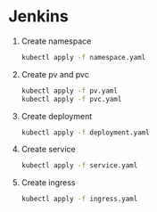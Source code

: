 # Jenkins

1. Create namespace

    ```bash
    kubectl apply -f namespace.yaml
    ```

2. Create pv and pvc

    ```bash
    kubectl apply -f pv.yaml
    kubectl apply -f pvc.yaml
    ```

3. Create deployment

    ```bash
    kubectl apply -f deployment.yaml
    ```

4. Create service

    ```bash
    kubectl apply -f service.yaml
    ```

5. Create ingress

    ```bash
    kubectl apply -f ingress.yaml
    ```
